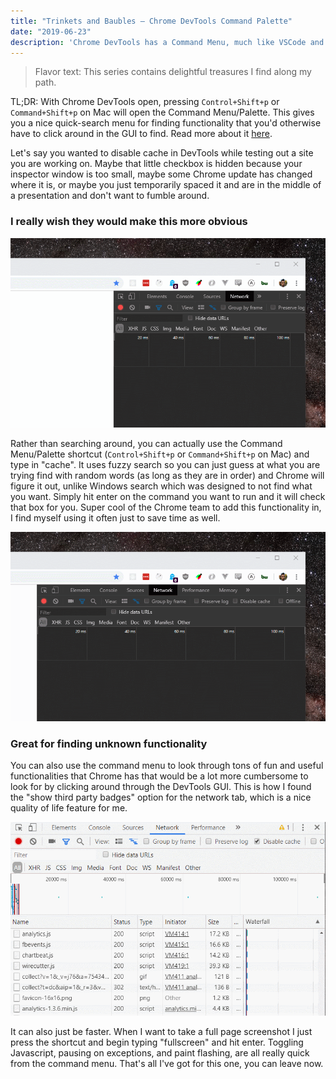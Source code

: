 ```yaml
---
title: "Trinkets and Baubles — Chrome DevTools Command Palette"
date: "2019-06-23"
description: 'Chrome DevTools has a Command Menu, much like VSCode and other editors!'
---
```


> Flavor text: This series contains delightful treasures I find along my path. 

TL;DR: With Chrome DevTools open, pressing `Control+Shift+p` or `Command+Shift+p` on Mac will open the Command Menu/Palette. This gives you a nice quick-search menu for finding functionality that you'd otherwise have to click around in the GUI to find. Read more about it [here](https://developers.google.com/web/tools/chrome-devtools/command-menu/).

Let's say you wanted to disable cache in DevTools while testing out a site you are working on. Maybe that little checkbox is hidden because your inspector window is too small, maybe some Chrome update has changed where it is, or maybe you just temporarily spaced it and are in the middle of a presentation and don't want to fumble around.

### I really wish they would make this more obvious
![disable cache checkbox not visible when resizing devtools window](./disable-cache-byby.gif)

Rather than searching around, you can actually use the Command Menu/Palette shortcut (`Control+Shift+p` or `Command+Shift+p` on Mac) and type in "cache". It uses fuzzy search so you can just guess at what you are trying find with random words (as long as they are in order) and Chrome will figure it out, unlike Windows search which was designed to not find what you want. Simply hit enter on the command you want to run and it will check that box for you. Super cool of the Chrome team to add this functionality in, I find myself using it often just to save time as well.

![disabling cache using the command menu](./command-menu-disable-cache.gif)

### Great for finding unknown functionality
You can also use the command menu to look through tons of fun and useful functionalities that Chrome has that would be a lot more cumbersome to look for by clicking around through the DevTools GUI. This is how I found the "show third party badges" option for the network tab, which is a nice quality of life feature for me.

![show third party tags command](./third-party-tags.gif)

It can also just be faster. When I want to take a full page screenshot I just press the shortcut and begin typing "fullscreen" and hit enter. Toggling Javascript, pausing on exceptions, and paint flashing, are all really quick from the command menu. That's all I've got for this one, you can leave now.